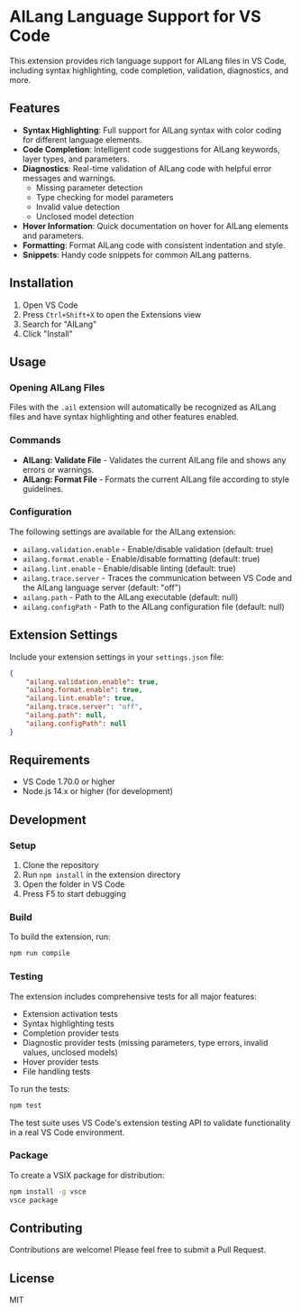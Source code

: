 # AILang Language Support for VS Code

This extension provides rich language support for AILang files in VS Code, including syntax highlighting, code completion, validation, diagnostics, and more.

## Features

- **Syntax Highlighting**: Full support for AILang syntax with color coding for different language elements.
- **Code Completion**: Intelligent code suggestions for AILang keywords, layer types, and parameters.
- **Diagnostics**: Real-time validation of AILang code with helpful error messages and warnings.
  - Missing parameter detection
  - Type checking for model parameters
  - Invalid value detection
  - Unclosed model detection
- **Hover Information**: Quick documentation on hover for AILang elements and parameters.
- **Formatting**: Format AILang code with consistent indentation and style.
- **Snippets**: Handy code snippets for common AILang patterns.

## Installation

1. Open VS Code
2. Press `Ctrl+Shift+X` to open the Extensions view
3. Search for "AILang"
4. Click "Install"

## Usage

### Opening AILang Files

Files with the `.ail` extension will automatically be recognized as AILang files and have syntax highlighting and other features enabled.

### Commands

- **AILang: Validate File** - Validates the current AILang file and shows any errors or warnings.
- **AILang: Format File** - Formats the current AILang file according to style guidelines.

### Configuration

The following settings are available for the AILang extension:

- `ailang.validation.enable` - Enable/disable validation (default: true)
- `ailang.format.enable` - Enable/disable formatting (default: true)
- `ailang.lint.enable` - Enable/disable linting (default: true)
- `ailang.trace.server` - Traces the communication between VS Code and the AILang language server (default: "off")
- `ailang.path` - Path to the AILang executable (default: null)
- `ailang.configPath` - Path to the AILang configuration file (default: null)

## Extension Settings

Include your extension settings in your `settings.json` file:

```json
{
    "ailang.validation.enable": true,
    "ailang.format.enable": true,
    "ailang.lint.enable": true,
    "ailang.trace.server": "off",
    "ailang.path": null,
    "ailang.configPath": null
}
```

## Requirements

- VS Code 1.70.0 or higher
- Node.js 14.x or higher (for development)

## Development

### Setup

1. Clone the repository
2. Run `npm install` in the extension directory
3. Open the folder in VS Code
4. Press F5 to start debugging

### Build

To build the extension, run:

```bash
npm run compile
```

### Testing

The extension includes comprehensive tests for all major features:

- Extension activation tests
- Syntax highlighting tests
- Completion provider tests
- Diagnostic provider tests (missing parameters, type errors, invalid values, unclosed models)
- Hover provider tests
- File handling tests

To run the tests:

```bash
npm test
```

The test suite uses VS Code's extension testing API to validate functionality in a real VS Code environment.

### Package

To create a VSIX package for distribution:

```bash
npm install -g vsce
vsce package
```

## Contributing

Contributions are welcome! Please feel free to submit a Pull Request.

## License

MIT
